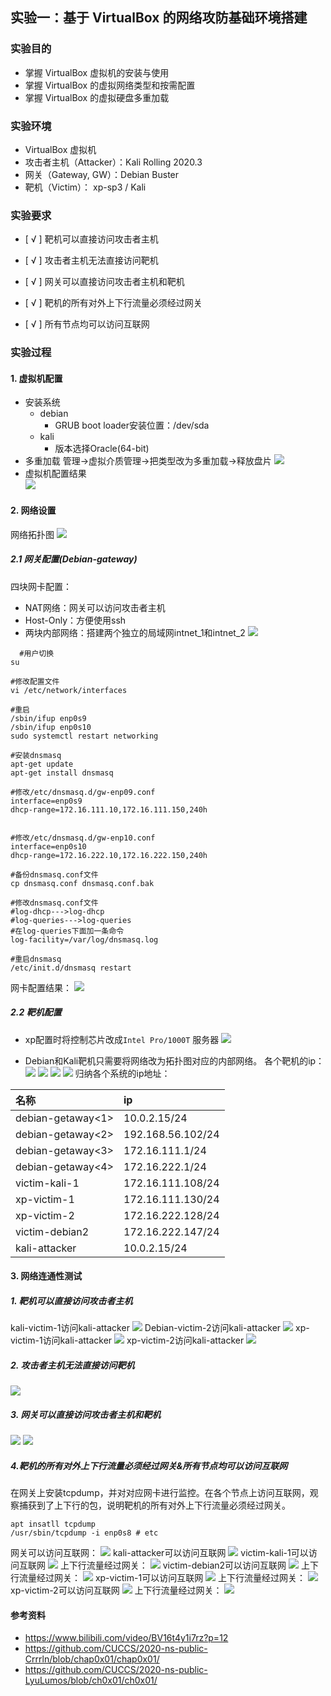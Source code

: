 ## 实验一：基于 VirtualBox 的网络攻防基础环境搭建

### 实验目的
* 掌握 VirtualBox 虚拟机的安装与使用
* 掌握 VirtualBox 的虚拟网络类型和按需配置 
* 掌握 VirtualBox 的虚拟硬盘多重加载 
### 实验环境
* VirtualBox 虚拟机
* 攻击者主机（Attacker）：Kali Rolling 2020.3
* 网关（Gateway, GW）：Debian Buster
* 靶机（Victim）： xp-sp3 / Kali 

### 实验要求
* [ √ ] 靶机可以直接访问攻击者主机

* [ √ ] 攻击者主机无法直接访问靶机

* [ √ ] 网关可以直接访问攻击者主机和靶机

* [ √ ] 靶机的所有对外上下行流量必须经过网关

* [ √ ] 所有节点均可以访问互联网 

### 实验过程

#### 1. 虚拟机配置 
* 安装系统 
    * debian 
        * GRUB boot loader安装位置：/dev/sda 
    * kali
        * 版本选择Oracle(64-bit)
* 多重加载
  管理->虚拟介质管理->把类型改为多重加载->释放盘片 
  ![](img/多重加载.png)
* 虚拟机配置结果  
  ![](img/虚拟机配置.png) 

#### 2. 网络设置 
网络拓扑图 
  ![](img/拓扑.png) 
##### 2.1 网关配置(Debian-gateway) 
四块网卡配置：
* NAT网络：网关可以访问攻击者主机
* Host-Only：方便使用ssh
* 两块内部网络：搭建两个独立的局域网intnet_1和intnet_2 
  ![](img/debian网络配置.png) 
```
  #用户切换
su

#修改配置文件
vi /etc/network/interfaces

#重启
/sbin/ifup enp0s9
/sbin/ifup enp0s10
sudo systemctl restart networking

#安装dnsmasq
apt-get update  
apt-get install dnsmasq 

#修改/etc/dnsmasq.d/gw-enp09.conf
interface=enp0s9
dhcp-range=172.16.111.10,172.16.111.150,240h


#修改/etc/dnsmasq.d/gw-enp10.conf
interface=enp0s10
dhcp-range=172.16.222.10,172.16.222.150,240h

#备份dnsmasq.conf文件
cp dnsmasq.conf dnsmasq.conf.bak

#修改dnsmasq.conf文件
#log-dhcp--->log-dhcp
#log-queries--->log-queries
#在log-queries下面加一条命令
log-facility=/var/log/dnsmasq.log

#重启dnsmasq
/etc/init.d/dnsmasq restart 
``` 
网卡配置结果：
  ![](img/debian网卡配置.png)  
##### 2.2 靶机配置 
* xp配置时将控制芯片改成```Intel Pro/1000T``` 服务器 
  ![](img/xp配置.png) 

* Debian和Kali靶机只需要将网络改为拓扑图对应的内部网络。 
各个靶机的ip：
  ![](img/kali-victim1.png) 
  ![](img/v-debian.png) 
  ![](img/xp1.png) 
  ![](img/xp2.png) 
归纳各个系统的ip地址： 

|名称 | ip |
|:--|:--|
|debian-getaway<1> |10.0.2.15/24  |
|debian-getaway<2> | 192.168.56.102/24 | 
|debian-getaway<3>  | 172.16.111.1/24 | 
|debian-getaway<4>  | 172.16.222.1/24 | 
|victim-kali-1  | 172.16.111.108/24 | 
|xp-victim-1  | 172.16.111.130/24 | 
|xp-victim-2  | 172.16.222.128/24 | 
|victim-debian2  | 172.16.222.147/24 | 
|kali-attacker | 10.0.2.15/24|

#### 3. 网络连通性测试 
##### 1. 靶机可以直接访问攻击者主机 
kali-victim-1访问kali-attacker 
  ![](img/kali-victim访问attacker.png) 
Debian-victim-2访问kali-attacker
   ![](img/debian-victim2访问attacker.png)
xp-victim-1访问kali-attacker
   ![](img/xp1.png) 
xp-victim-2访问kali-attacker
   ![](img/xp2.png) 
##### 2. 攻击者主机无法直接访问靶机 
   ![](img/attacker访问靶机.png) 
##### 3. 网关可以直接访问攻击者主机和靶机 
   ![](img/网关访问1.png) 
   ![](img/网关访问2.png) 
##### 4.靶机的所有对外上下行流量必须经过网关&所有节点均可以访问互联网 
在网关上安装tcpdump，并对对应网卡进行监控。在各个节点上访问互联网，观察捕获到了上下行的包，说明靶机的所有对外上下行流量必须经过网关。 
``` 
apt insatll tcpdump
/usr/sbin/tcpdump -i enp0s8 # etc
``` 

网关可以访问互联网： 
   ![](img/访问互联网1.png) 
kali-attacker可以访问互联网
   ![](img/访问互联网2.png) 
victim-kali-1可以访问互联网
   ![](img/访问互联网3.png) 
上下行流量经过网关： 
   ![](img/victim-kali1经过网关.png) 
victim-debian2可以访问互联网
   ![](img/访问互联网4.png) 
上下行流量经过网关： 
   ![](img/debian-victim2经过网关.png) 
xp-victim-1可以访问互联网
   ![](img/访问互联网5.png) 
上下行流量经过网关： 
   ![](img/xp1经过网关.png) 
xp-victim-2可以访问互联网
   ![](img/访问互联网6.png) 
上下行流量经过网关： 
   ![](img/xp2经过网关.png) 

#### 参考资料 
* https://www.bilibili.com/video/BV16t4y1i7rz?p=12 
* https://github.com/CUCCS/2020-ns-public-Crrrln/blob/chap0x01/chap0x01/
* https://github.com/CUCCS/2020-ns-public-LyuLumos/blob/ch0x01/ch0x01/
